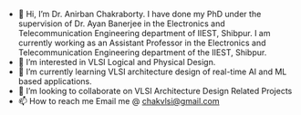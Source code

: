 - 👋 Hi, I’m Dr. Anirban Chakraborty. I have done my PhD under the supervision of Dr. Ayan Banerjee in the Electronics and Telecommunication Engineering department of IIEST, Shibpur. I am currently working as an Assistant Professor in the Electronics and Telecommunication Engineering department of the IIEST, Shibpur.
- 👀 I’m interested in VLSI Logical and Physical Design.
- 🌱 I’m currently learning VLSI architecture design of real-time AI and ML based applications.
- 💞️ I’m looking to collaborate on VLSI Architecture Design Related Projects
- 📫 How to reach me Email me @ chakvlsi@gmail.com

<!---
AnirbanVLSI/AnirbanVLSI is a ✨ special ✨ repository because its `README.md` (this file) appears on your GitHub profile.
You can click the Preview link to take a look at your changes.
--->
